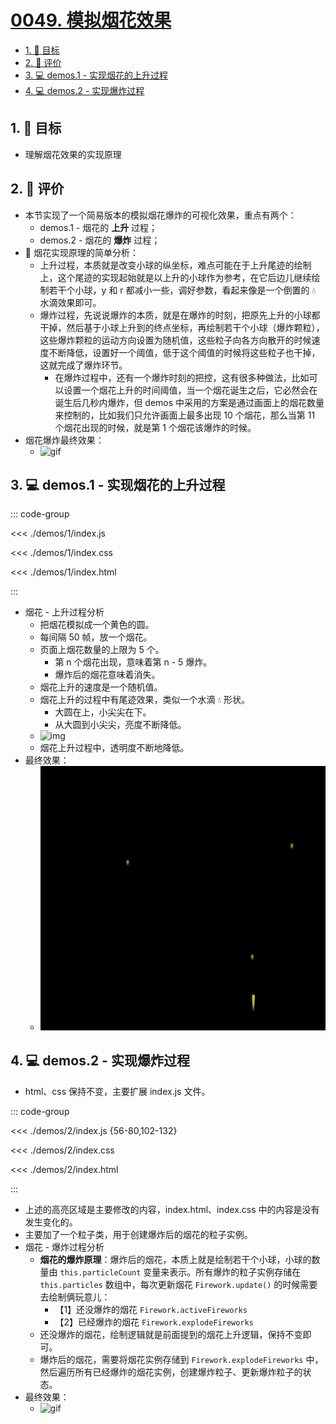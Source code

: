 # [0049. 模拟烟花效果](https://github.com/tnotesjs/TNotes.canvas/tree/main/notes/0049.%20%E6%A8%A1%E6%8B%9F%E7%83%9F%E8%8A%B1%E6%95%88%E6%9E%9C)

<!-- region:toc -->

- [1. 🎯 目标](#1--目标)
- [2. 🫧 评价](#2--评价)
- [3. 💻 demos.1 - 实现烟花的上升过程](#3--demos1---实现烟花的上升过程)
- [4. 💻 demos.2 - 实现爆炸过程](#4--demos2---实现爆炸过程)

<!-- endregion:toc -->

## 1. 🎯 目标

- 理解烟花效果的实现原理

## 2. 🫧 评价

- 本节实现了一个简易版本的模拟烟花爆炸的可视化效果，重点有两个：
  - demos.1 - 烟花的 **上升** 过程；
  - demos.2 - 烟花的 **爆炸** 过程；
- 🎇 烟花实现原理的简单分析：
  - 上升过程，本质就是改变小球的纵坐标，难点可能在于上升尾迹的绘制上，这个尾迹的实现起始就是以上升的小球作为参考，在它后边儿继续绘制若干个小球，y 和 r 都减小一些，调好参数，看起来像是一个倒置的 💧 水滴效果即可。
  - 爆炸过程，先说说爆炸的本质，就是在爆炸的时刻，把原先上升的小球都干掉，然后基于小球上升到的终点坐标，再绘制若干个小球（爆炸颗粒），这些爆炸颗粒的运动方向设置为随机值，这些粒子向各方向散开的时候速度不断降低，设置好一个阈值，低于这个阈值的时候将这些粒子也干掉，这就完成了爆炸环节。
    - 在爆炸过程中，还有一个爆炸时刻的把控，这有很多种做法，比如可以设置一个烟花上升的时间阈值，当一个烟花诞生之后，它必然会在诞生后几秒内爆炸，但 demos 中采用的方案是通过画面上的烟花数量来控制的，比如我们只允许画面上最多出现 10 个烟花，那么当第 11 个烟花出现的时候，就是第 1 个烟花该爆炸的时候。
- 烟花爆炸最终效果：
  - ![gif](./assets/0049-烟花爆炸过程.gif)

## 3. 💻 demos.1 - 实现烟花的上升过程

::: code-group

<<< ./demos/1/index.js

<<< ./demos/1/index.css

<<< ./demos/1/index.html

:::

- 烟花 - 上升过程分析
  - 把烟花模拟成一个黄色的圆。
  - 每间隔 50 帧，放一个烟花。
  - 页面上烟花数量的上限为 5 个。
    - 第 n 个烟花出现，意味着第 n - 5 爆炸。
    - 爆炸后的烟花意味着消失。
  - 烟花上升的速度是一个随机值。
  - 烟花上升的过程中有尾迹效果，类似一个水滴 💧 形状。
    - 大圆在上，小尖尖在下。
    - 从大圆到小尖尖，亮度不断降低。
  - ![img](https://cdn.jsdelivr.net/gh/tnotesjs/imgs@main/2024-10-04-15-33-21.png)
  - 烟花上升过程中，透明度不断地降低。
- 最终效果：
  - ![gif](./assets/0049-烟花上升过程.gif)

## 4. 💻 demos.2 - 实现爆炸过程

- html、css 保持不变，主要扩展 index.js 文件。

::: code-group

<<< ./demos/2/index.js {56-80,102-132}

<<< ./demos/2/index.css

<<< ./demos/2/index.html

:::

- 上述的高亮区域是主要修改的内容，index.html、index.css 中的内容是没有发生变化的。
- 主要加了一个粒子类，用于创建爆炸后的烟花的粒子实例。
- 烟花 - 爆炸过程分析
  - **烟花的爆炸原理**：爆炸后的烟花，本质上就是绘制若干个小球，小球的数量由 `this.particleCount` 变量来表示。所有爆炸的粒子实例存储在 `this.particles` 数组中，每次更新烟花 `Firework.update()` 的时候需要去绘制俩玩意儿：
    - 【1】还没爆炸的烟花 `Firework.activeFireworks`
    - 【2】已经爆炸的烟花 `Firework.explodeFireworks`
  - 还没爆炸的烟花，绘制逻辑就是前面提到的烟花上升逻辑，保持不变即可。
  - 爆炸后的烟花，需要将烟花实例存储到 `Firework.explodeFireworks` 中，然后遍历所有已经爆炸的烟花实例，创建爆炸粒子、更新爆炸粒子的状态。
- 最终效果：
  - ![gif](./assets/0049-烟花爆炸过程.gif)
